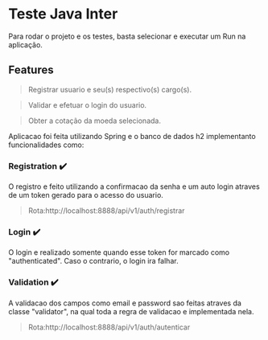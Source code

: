 # Teste Java Inter

Para rodar o projeto e os testes, basta selecionar e executar um Run na aplicação.

## Features

> Registrar usuario e seu(s) respectivo(s) cargo(s).

> Validar e efetuar o login do usuario.

> Obter a cotação  da moeda selecionada.

Aplicacao foi feita utilizando Spring e o banco de dados h2 implementanto funcionalidades como:

### Registration :heavy_check_mark:

O registro e feito utilizando a confirmacao da senha e um auto login atraves 
de um token gerado para o acesso do usuario.

> Rota:http://localhost:8888/api/v1/auth/registrar

### Login :heavy_check_mark:

O login e realizado somente quando esse token for marcado como "authenticated". Caso o contrario, o login ira falhar.

### Validation :heavy_check_mark:

A validacao dos campos como email e password sao feitas atraves da classe
"validator", na qual toda a regra de validacao e implementada nela.

> Rota:http://localhost:8888/api/v1/auth/autenticar
